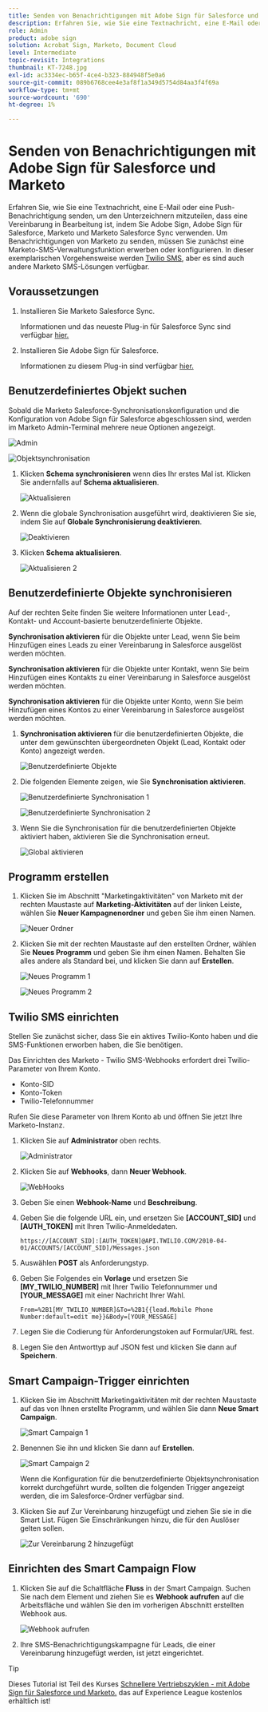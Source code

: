 ```yaml
---
title: Senden von Benachrichtigungen mit Adobe Sign für Salesforce und Marketo
description: Erfahren Sie, wie Sie eine Textnachricht, eine E-Mail oder eine Push-Benachrichtigung senden, damit der Unterzeichner weiß, dass eine Vereinbarung in Bearbeitung ist.
role: Admin
product: adobe sign
solution: Acrobat Sign, Marketo, Document Cloud
level: Intermediate
topic-revisit: Integrations
thumbnail: KT-7248.jpg
exl-id: ac3334ec-b65f-4ce4-b323-884948f5e0a6
source-git-commit: 089b6768cee4e3af8f1a349d5754d84aa3f4f69a
workflow-type: tm+mt
source-wordcount: '690'
ht-degree: 1%

---
```


# Senden von Benachrichtigungen mit Adobe Sign für Salesforce und Marketo

Erfahren Sie, wie Sie eine Textnachricht, eine E-Mail oder eine Push-Benachrichtigung senden, um den Unterzeichnern mitzuteilen, dass eine Vereinbarung in Bearbeitung ist, indem Sie Adobe Sign, Adobe Sign für Salesforce, Marketo und Marketo Salesforce Sync verwenden. Um Benachrichtigungen von Marketo zu senden, müssen Sie zunächst eine Marketo-SMS-Verwaltungsfunktion erwerben oder konfigurieren. In dieser exemplarischen Vorgehensweise werden [Twilio SMS](https://launchpoint.marketo.com/twilio/twilio-sms-for-marketo/), aber es sind auch andere Marketo SMS-Lösungen verfügbar.

## Voraussetzungen

1. Installieren Sie Marketo Salesforce Sync.

   Informationen und das neueste Plug-in für Salesforce Sync sind verfügbar [hier.](https://experienceleague.adobe.com/docs/marketo/using/product-docs/crm-sync/salesforce-sync/understanding-the-salesforce-sync.html)

1. Installieren Sie Adobe Sign für Salesforce.

   Informationen zu diesem Plug-in sind verfügbar [hier.](https://helpx.adobe.com/ca/sign/using/salesforce-integration-installation-guide.html)

## Benutzerdefiniertes Objekt suchen

Sobald die Marketo Salesforce-Synchronisationskonfiguration und die Konfiguration von Adobe Sign für Salesforce abgeschlossen sind, werden im Marketo Admin-Terminal mehrere neue Optionen angezeigt.

![Admin](assets/adminTab.png)

![Objektsynchronisation](assets/salesforceAdmin.png)

1. Klicken **Schema synchronisieren** wenn dies Ihr erstes Mal ist. Klicken Sie andernfalls auf **Schema aktualisieren**.

   ![Aktualisieren](assets/refreshSchema1.png)

1. Wenn die globale Synchronisation ausgeführt wird, deaktivieren Sie sie, indem Sie auf **Globale Synchronisierung deaktivieren**.

   ![Deaktivieren](assets/disableGlobal.png)

1. Klicken **Schema aktualisieren**.

   ![Aktualisieren 2](assets/refreshSchema2.png)

## Benutzerdefinierte Objekte synchronisieren

Auf der rechten Seite finden Sie weitere Informationen unter Lead-, Kontakt- und Account-basierte benutzerdefinierte Objekte.

**Synchronisation aktivieren** für die Objekte unter Lead, wenn Sie beim Hinzufügen eines Leads zu einer Vereinbarung in Salesforce ausgelöst werden möchten.

**Synchronisation aktivieren** für die Objekte unter Kontakt, wenn Sie beim Hinzufügen eines Kontakts zu einer Vereinbarung in Salesforce ausgelöst werden möchten.

**Synchronisation aktivieren** für die Objekte unter Konto, wenn Sie beim Hinzufügen eines Kontos zu einer Vereinbarung in Salesforce ausgelöst werden möchten.

1. **Synchronisation aktivieren** für die benutzerdefinierten Objekte, die unter dem gewünschten übergeordneten Objekt (Lead, Kontakt oder Konto) angezeigt werden.

   ![Benutzerdefinierte Objekte](assets/customObjects.png)

1. Die folgenden Elemente zeigen, wie Sie **Synchronisation aktivieren**.

   ![Benutzerdefinierte Synchronisation 1](assets/customObjectSync1.png)

   ![Benutzerdefinierte Synchronisation 2](assets/customObjectSync2.png)

1. Wenn Sie die Synchronisation für die benutzerdefinierten Objekte aktiviert haben, aktivieren Sie die Synchronisation erneut.

   ![Global aktivieren](assets/enableGlobal.png)

## Programm erstellen

1. Klicken Sie im Abschnitt &quot;Marketingaktivitäten&quot; von Marketo mit der rechten Maustaste auf **Marketing-Aktivitäten** auf der linken Leiste, wählen Sie **Neuer Kampagnenordner** und geben Sie ihm einen Namen.

   ![Neuer Ordner](assets/newFolder.png)

1. Klicken Sie mit der rechten Maustaste auf den erstellten Ordner, wählen Sie **Neues Programm** und geben Sie ihm einen Namen. Behalten Sie alles andere als Standard bei, und klicken Sie dann auf **Erstellen**.

   ![Neues Programm 1](assets/newProgram1.png)

   ![Neues Programm 2](assets/newProgram2.png)

## Twilio SMS einrichten

Stellen Sie zunächst sicher, dass Sie ein aktives Twilio-Konto haben und die SMS-Funktionen erworben haben, die Sie benötigen.

Das Einrichten des Marketo - Twilio SMS-Webhooks erfordert drei Twilio-Parameter von Ihrem Konto.

- Konto-SID
- Konto-Token
- Twilio-Telefonnummer

Rufen Sie diese Parameter von Ihrem Konto ab und öffnen Sie jetzt Ihre Marketo-Instanz.

1. Klicken Sie auf **Administrator** oben rechts.

   ![Administrator](assets/adminTab.png)

1. Klicken Sie auf **Webhooks**, dann **Neuer Webhook**.

   ![WebHooks](assets/webhooks.png)

1. Geben Sie einen **Webhook-Name** und **Beschreibung**.

1. Geben Sie die folgende URL ein, und ersetzen Sie **[ACCOUNT_SID]** und **[AUTH_TOKEN]** mit Ihren Twilio-Anmeldedaten.

   ```
   https://[ACCOUNT_SID]:[AUTH_TOKEN]@API.TWILIO.COM/2010-04-01/ACCOUNTS/[ACCOUNT_SID]/Messages.json
   ```

1. Auswählen **POST** als Anforderungstyp.

1. Geben Sie Folgendes ein **Vorlage** und ersetzen Sie **[MY_TWILIO_NUMBER]** mit Ihrer Twilio Telefonnummer und **[YOUR_MESSAGE]** mit einer Nachricht Ihrer Wahl.

   ```
   From=%2B1[MY_TWILIO_NUMBER]&To=%2B1{{lead.Mobile Phone Number:default=edit me}}&Body=[YOUR_MESSAGE]
   ```

1. Legen Sie die Codierung für Anforderungstoken auf Formular/URL fest.

1. Legen Sie den Antworttyp auf JSON fest und klicken Sie dann auf **Speichern**.

## Smart Campaign-Trigger einrichten

1. Klicken Sie im Abschnitt Marketingaktivitäten mit der rechten Maustaste auf das von Ihnen erstellte Programm, und wählen Sie dann **Neue Smart Campaign**.

   ![Smart Campaign 1](assets/smartCampaign1.png)

1. Benennen Sie ihn und klicken Sie dann auf **Erstellen**.

   ![Smart Campaign 2](assets/smartCampaign3.png)

   Wenn die Konfiguration für die benutzerdefinierte Objektsynchronisation korrekt durchgeführt wurde, sollten die folgenden Trigger angezeigt werden, die im Salesforce-Ordner verfügbar sind.

1. Klicken Sie auf Zur Vereinbarung hinzugefügt und ziehen Sie sie in die Smart List. Fügen Sie Einschränkungen hinzu, die für den Auslöser gelten sollen.

   ![Zur Vereinbarung 2 hinzugefügt](assets/addedToAgreement2.png)

## Einrichten des Smart Campaign Flow

1. Klicken Sie auf die Schaltfläche **Fluss** in der Smart Campaign. Suchen Sie nach dem Element und ziehen Sie es **Webhook aufrufen** auf die Arbeitsfläche und wählen Sie den im vorherigen Abschnitt erstellten Webhook aus.

   ![Webhook aufrufen](assets/callWebhook.png)

1. Ihre SMS-Benachrichtigungskampagne für Leads, die einer Vereinbarung hinzugefügt werden, ist jetzt eingerichtet.

>[!TIP]
>
>Dieses Tutorial ist Teil des Kurses [Schnellere Vertriebszyklen - mit Adobe Sign für Salesforce und Marketo.](https://experienceleague.adobe.com/?recommended=Sign-U-1-2021.1) das auf Experience League kostenlos erhältlich ist!